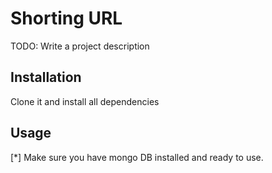 # Shorting URL

TODO: Write a project description

## Installation

Clone it and install all dependencies

## Usage

[*] Make sure you have mongo DB installed and ready to use.
